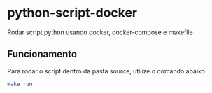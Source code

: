# python-script-docker

Rodar script python usando docker, docker-compose e makefile

## Funcionamento
Para rodar o script dentro da pasta source, utilize o comando abaixo

```bash
make run
```
